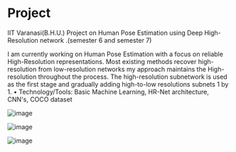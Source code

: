 # Project
IIT Varanasi(B.H.U.) Project on Human Pose Estimation using Deep High-Resolution network .(semester 6 and semester 7)


I am currently working on Human Pose Estimation with a focus on reliable
High-Resolution representations. Most existing methods recover high-resolution from low-resolution
networks my approach maintains the High-resolution throughout the process. The high-resolution
subnetwork is used as the first stage and gradually adding high-to-low resolutions subnets 1 by 1.
• Technology/Tools: Basic Machine Learning, HR-Net architecture, CNN's, COCO dataset


![image](https://user-images.githubusercontent.com/44118554/98207883-5ba92580-1f62-11eb-94e5-7e5204deeb23.png)

![image](https://user-images.githubusercontent.com/44118554/98208087-b3479100-1f62-11eb-8889-21146c9e5784.png)

![image](https://user-images.githubusercontent.com/44118554/98208558-7cbe4600-1f63-11eb-949d-0aa172402aa8.png)


